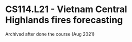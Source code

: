 # CS114.L21 - Vietnam Central Highlands fires forecasting

Archived after done the course (Aug 2021)

